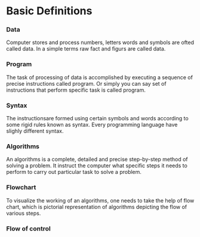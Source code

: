 # Basic Definitions
### Data 
Computer stores and process numbers, letters words and 
symbols are ofted called data. In a simple terms raw
fact and figurs are called data.
### Program
The task of processing of data is accomplished by
executing a sequence of precise instructions called 
program. Or simply you can say set of instructions that 
perform specific task is called program.
### Syntax
The instructionsare formed using certain symbols and 
words according to some rigid rules known as syntax.
Every programming language have slighly different syntax.
### Algorithms
An algorithms is a complete, detailed and precise step-by-step method of solving a problem. It instruct the computer what specific steps it needs to perform to carry out particular task to solve a problem.
### Flowchart
To visualize the working of an algorithms, one needs to take the help of flow chart, which is pictorial representation of algorithms depicting the flow of various steps.
### Flow of control

